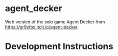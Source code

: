 # agent_decker
Web version of the solo game Agent Decker from https://gr9yfox.itch.io/agent-decker


# Development Instructions
